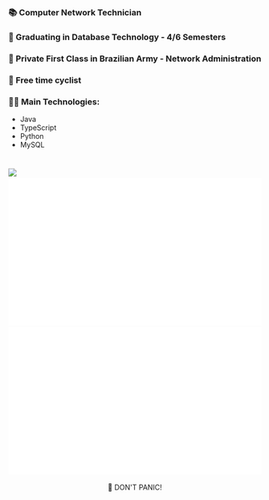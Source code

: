### 📚 Computer Network Technician
### 🎒 Graduating in Database Technology - 4/6 Semesters
### 👮 Private First Class in Brazilian Army - Network Administration
### 🚵 Free time cyclist
### 👨‍💻 Main Technologies:
- Java
- TypeScript
- Python
- MySQL

<h1></h1>

<a href="https://www.youracclaim.com/badges/5cb183ce-ef15-43a2-8840-1462be271d58/public_url"><img src="https://user-images.githubusercontent.com/18652465/92507357-3c4d8080-f1dd-11ea-89e3-2fe0746dd95f.png"></a> <br>
<img src="https://raw.githubusercontent.com/Senne42/readmeBonitao/87e7511f45d313d2753714dc7954df8951653bef/generated/overview.svg"> <br>
<img src="https://raw.githubusercontent.com/Senne42/readmeBonitao/87e7511f45d313d2753714dc7954df8951653bef/generated/languages.svg"> <br>


<p align="center"> 🐋 DON'T PANIC! </p>
